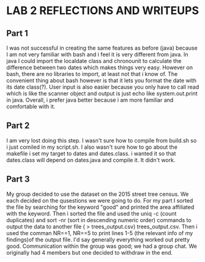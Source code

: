 # LAB 2 REFLECTIONS AND WRITEUPS

## Part 1
I was not successful in creating the same features as before (java) because I am not very familiar with bash and i feel it is very different from java. In java I could import the localdate class and chronounit to calculate the difference between two dates which makes things very easy. However on bash, there are no libraries to import, at least not that i know of. The convenient thing about bash however is that it lets you format the date with its date class(?). User input is also easier because you only have to call read which is like the scanner object and output is just echo like system.out.print in java. Overall, i prefer java better because i am more familiar and comfortable with it. 

## Part 2
I am very lost doing this step. I wasn't sure how to compile from build.sh so i just comiled in my script.sh. I also wasn't sure how to go about the makefile i set my target to dates and dates.class. i wanted it so that dates.class will depend on dates.java and compile it. It didn't work. 

## Part 3
My group decided to use the dataset on the 2015 street tree census. We each decided on the qusestions we were going to do. For my part I sorted the file by searching for the keyword "good" and printed the area affiliated with the keyword. Then i sorted the file and used the uniq -c (count duplicates) and sort -nr (sort in descending numeric order) commands to output the data to another file ( > trees_output.csv) trees_output.csv. Then i used the comman NR==1, NR==5 to print lines 1-5 (the relevant info of my findings)of the output file. I'd say generally everything worked out pretty good. Communication within the group was good; we had a group chat. We originally had 4 members but one decided to withdraw in the end. 